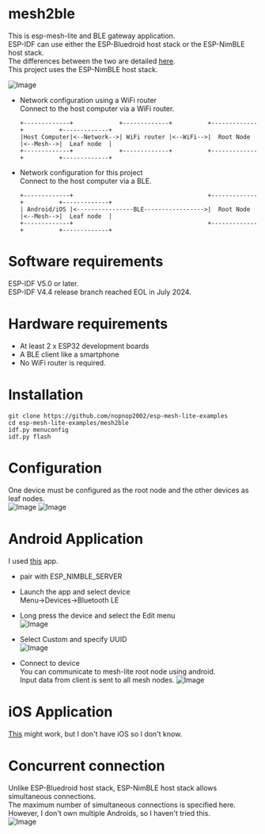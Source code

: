 # mesh2ble
This is esp-mesh-lite and BLE gateway application.   
ESP-IDF can use either the ESP-Bluedroid host stack or the ESP-NimBLE host stack.   
The differences between the two are detailed [here](https://docs.espressif.com/projects/esp-idf/en/stable/esp32/api-guides/ble/overview.html).   
This project uses the ESP-NimBLE host stack.   

![Image](https://github.com/user-attachments/assets/69b19953-a26d-41ad-b6fb-ca8abcf84a58)

- Network configuration using a WiFi router   
	Connect to the host computer via a WiFi router.   
	```
	+-------------+             +-------------+          +-------------+          +-------------+
	|Host Computer|<--Network-->| WiFi router |<--WiFi-->|  Root Node  |<--Mesh-->|  Leaf node  |
	+-------------+             +-------------+          +-------------+          +-------------+
	```


- Network configuration for this project   
	Connect to the host computer via a BLE.   
	```
	+-------------+                                      +-------------+          +-------------+
	| Android/iOS |<----------------BLE----------------->|  Root Node  |<--Mesh-->|  Leaf node  |
	+-------------+                                      +-------------+          +-------------+
	```


# Software requirements
ESP-IDF V5.0 or later.   
ESP-IDF V4.4 release branch reached EOL in July 2024.   

# Hardware requirements
- At least 2 x ESP32 development boards   
- A BLE client like a smartphone   
- No WiFi router is required.

# Installation
```
git clone https://github.com/nopnop2002/esp-mesh-lite-examples
cd esp-mesh-lite-examples/mesh2ble
idf.py menuconfig
idf.py flash
```

# Configuration   
One device must be configured as the root node and the other devices as leaf nodes.   
![Image](https://github.com/user-attachments/assets/3136b9e4-ba93-431c-aa1c-7bf46d78d3d2)
![Image](https://github.com/user-attachments/assets/e799621a-98d1-4504-8b35-4687ce9ac3d1)


# Android Application   
I used [this](https://play.google.com/store/apps/details?id=de.kai_morich.serial_bluetooth_terminal) app.   

- pair with ESP_NIMBLE_SERVER   

- Launch the app and select device  
	Menu->Devices->Bluetooth LE   

- Long press the device and select the Edit menu   
	![Image](https://github.com/user-attachments/assets/f89813cd-2db8-4740-a8bb-9f600672d7c0)

- Select Custom and specify UUID   
	![Image](https://github.com/user-attachments/assets/fd9efc0c-37c8-448d-875a-015da2a9c1c8)

- Connect to device   
	You can communicate to mesh-lite root node using android.   
	Input data from client is sent to all mesh nodes.
	![Image](https://github.com/user-attachments/assets/219104b8-259d-49b1-9e03-430071191f46)

# iOS Application   
[This](https://apps.apple.com/jp/app/bluetooth-v2-1-spp-setup/id6449416841) might work, but I don't have iOS so I don't know.   

# Concurrent connection
Unlike ESP-Bluedroid host stack, ESP-NimBLE host stack allows simultaneous connections.   
The maximum number of simultaneous connections is specified here.   
However, I don't own multiple Androids, so I haven't tried this.   
![Image](https://github.com/user-attachments/assets/9d1e1182-ed41-4b9e-bc55-bb3c75dd4745)

